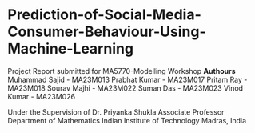 # Prediction-of-Social-Media-Consumer-Behaviour-Using-Machine-Learning
Project Report submitted for MA5770-Modelling Workshop
**Authours**
Muhammad Sajid - MA23M013
Prabhat Kumar - MA23M017
Pritam Ray - MA23M018
Sourav Majhi - MA23M022
Suman Das - MA23M023
Vinod Kumar - MA23M026

Under the Supervision of
Dr. Priyanka Shukla
Associate Professor
Department of Mathematics
Indian Institute of Technology Madras, India

